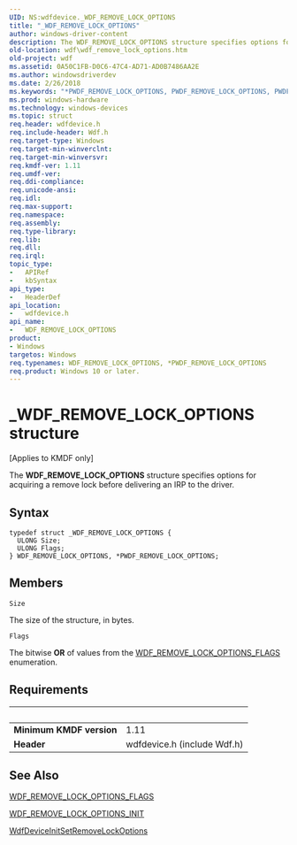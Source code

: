 ```yaml
---
UID: NS:wdfdevice._WDF_REMOVE_LOCK_OPTIONS
title: "_WDF_REMOVE_LOCK_OPTIONS"
author: windows-driver-content
description: The WDF_REMOVE_LOCK_OPTIONS structure specifies options for acquiring a remove lock before delivering an IRP to the driver.
old-location: wdf\wdf_remove_lock_options.htm
old-project: wdf
ms.assetid: 0A50C1FB-D0C6-47C4-AD71-AD0B7486AA2E
ms.author: windowsdriverdev
ms.date: 2/26/2018
ms.keywords: "*PWDF_REMOVE_LOCK_OPTIONS, PWDF_REMOVE_LOCK_OPTIONS, PWDF_REMOVE_LOCK_OPTIONS structure pointer, WDF_REMOVE_LOCK_OPTIONS, WDF_REMOVE_LOCK_OPTIONS structure, _WDF_REMOVE_LOCK_OPTIONS, kmdf.wdf_remove_lock_options, wdf.wdf_remove_lock_options, wdfdevice/PWDF_REMOVE_LOCK_OPTIONS, wdfdevice/WDF_REMOVE_LOCK_OPTIONS"
ms.prod: windows-hardware
ms.technology: windows-devices
ms.topic: struct
req.header: wdfdevice.h
req.include-header: Wdf.h
req.target-type: Windows
req.target-min-winverclnt: 
req.target-min-winversvr: 
req.kmdf-ver: 1.11
req.umdf-ver: 
req.ddi-compliance: 
req.unicode-ansi: 
req.idl: 
req.max-support: 
req.namespace: 
req.assembly: 
req.type-library: 
req.lib: 
req.dll: 
req.irql: 
topic_type:
-	APIRef
-	kbSyntax
api_type:
-	HeaderDef
api_location:
-	wdfdevice.h
api_name:
-	WDF_REMOVE_LOCK_OPTIONS
product:
- Windows
targetos: Windows
req.typenames: WDF_REMOVE_LOCK_OPTIONS, *PWDF_REMOVE_LOCK_OPTIONS
req.product: Windows 10 or later.
---
```


# _WDF_REMOVE_LOCK_OPTIONS structure
<p class="CCE_Message">[Applies to KMDF only]


   The <b>WDF_REMOVE_LOCK_OPTIONS</b> structure specifies options for acquiring a remove lock before delivering an IRP to the driver.

## Syntax
```
typedef struct _WDF_REMOVE_LOCK_OPTIONS {
  ULONG Size;
  ULONG Flags;
} WDF_REMOVE_LOCK_OPTIONS, *PWDF_REMOVE_LOCK_OPTIONS;
```

## Members


`Size`

The size of the structure, in bytes.

`Flags`

The bitwise <b>OR</b> of values from the <a href="https://msdn.microsoft.com/library/windows/hardware/hh406498">WDF_REMOVE_LOCK_OPTIONS_FLAGS</a> enumeration.


## Requirements
| &nbsp; | &nbsp; |
| ---- |:---- |
| **Minimum KMDF version** | 1.11 |
| **Header** | wdfdevice.h (include Wdf.h) |

## See Also

<a href="https://msdn.microsoft.com/library/windows/hardware/hh406498">WDF_REMOVE_LOCK_OPTIONS_FLAGS</a>



<a href="https://msdn.microsoft.com/library/windows/hardware/hh406501">WDF_REMOVE_LOCK_OPTIONS_INIT</a>



<a href="https://msdn.microsoft.com/library/windows/hardware/hh451095">WdfDeviceInitSetRemoveLockOptions</a>